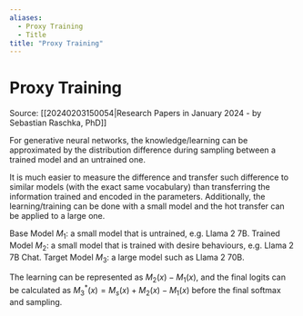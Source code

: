 ```yaml
---
aliases:
  - Proxy Training
  - Title
title: "Proxy Training"
---
```


# Proxy Training

Source: [[20240203150054|Research Papers in January 2024 - by Sebastian Raschka, PhD]]

For generative neural networks, the knowledge/learning can be approximated by the distribution difference during sampling between a trained model and an untrained one.

 It is much easier to measure the difference and transfer such difference to similar models (with the exact same vocabulary) than transferring the information trained and encoded in the parameters. Additionally, the learning/training can be done with a small model and the hot transfer can be applied to a large one.

Base Model $M_1$: a small model that is untrained, e.g. Llama 2 7B.
Trained Model $M_2$: a small model that is trained with desire behaviours, e.g. Llama 2 7B Chat.
Target Model $M_3$: a large model such as Llama 2 70B.

The learning can be represented as $M_2(x) - M_1(x)$, and the final logits can be calculated as $M_3^*(x) = M_s(x) + M_2(x) - M_1(x)$ before the final softmax and sampling.